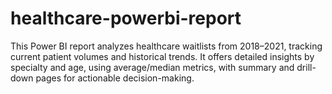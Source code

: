 # healthcare-powerbi-report
This Power BI report analyzes healthcare waitlists from 2018–2021, tracking current patient volumes and historical trends. It offers detailed insights by specialty and age, using average/median metrics, with summary and drill-down pages for actionable decision-making.
